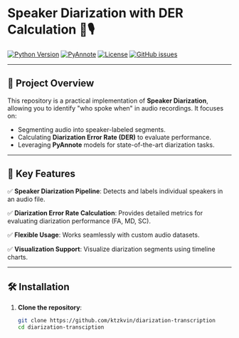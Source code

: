 # Speaker Diarization with DER Calculation 📢🎙️

[![Python Version](https://img.shields.io/badge/Python-3.8%2B-blue)](https://www.python.org/downloads/) 
[![PyAnnote](https://img.shields.io/badge/Powered%20By-Pyannote-brightgreen)](https://pyannote.github.io/pyannote-audio/) 
[![License](https://img.shields.io/badge/License-MIT-yellow)](./LICENSE)
[![GitHub issues](https://img.shields.io/github/issues/<username>/<repo-name>)](https://github.com/<username>/<repo-name>/issues)

---

## 🎯 **Project Overview**

This repository is a practical implementation of **Speaker Diarization**, allowing you to identify "who spoke when" in audio recordings. It focuses on:

- Segmenting audio into speaker-labeled segments.
- Calculating **Diarization Error Rate (DER)** to evaluate performance.
- Leveraging **PyAnnote** models for state-of-the-art diarization tasks.

---

## 🚀 **Key Features**

✅ **Speaker Diarization Pipeline**: Detects and labels individual speakers in an audio file.

✅ **Diarization Error Rate Calculation**: Provides detailed metrics for evaluating diarization performance (FA, MD, SC).

✅ **Flexible Usage**: Works seamlessly with custom audio datasets.

✅ **Visualization Support**: Visualize diarization segments using timeline charts.

---

## 🛠️ **Installation**

1. **Clone the repository**:
   ```bash
   git clone https://github.com/ktzkvin/diarization-transcription
   cd diarization-transciption
